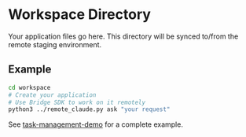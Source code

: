 # Workspace Directory

Your application files go here. This directory will be synced to/from the remote staging environment.

## Example

```bash
cd workspace
# Create your application
# Use Bridge SDK to work on it remotely
python3 ../remote_claude.py ask "your request"
```

See [task-management-demo](https://github.com/yourusername/task-management-demo) for a complete example.
